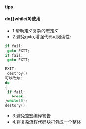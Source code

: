 #### tips  

#### do{}while(0)使用 
- 1.帮助定义复杂的宏定义
- 2.避免goto,增强代码可阅读性:  
 ```c
 if fail:
  goto EXIT;
 if fail: 
  goto EXIT;
  ...
 EXIT:
  destroy()
 可以改为：
 do
 {
  if fail: 
    break;
 }while(0);
 destory()
 ```
- 3.避免空宏编译警告
- 4.将复杂流程代码块打包成一个整体
